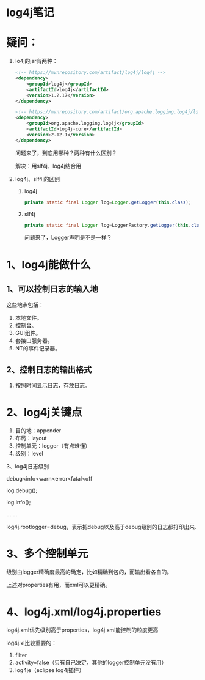 # log4j笔记

# 疑问：

1. lo4j的jar有两种：

   ```xml
   <!-- https://mvnrepository.com/artifact/log4j/log4j -->
   <dependency>
       <groupId>log4j</groupId>
       <artifactId>log4j</artifactId>
       <version>1.2.17</version>
   </dependency>
   
   ```

   ```xml
   <!-- https://mvnrepository.com/artifact/org.apache.logging.log4j/log4j-core -->
   <dependency>
       <groupId>org.apache.logging.log4j</groupId>
       <artifactId>log4j-core</artifactId>
       <version>2.12.1</version>
   </dependency>
   
   ```

   问题来了，到底用哪种？两种有什么区别？

   解决：用slf4j、log4j结合用

2. log4j、slf4j的区别

   1. log4j

      ```java
      private static final Logger log=Logger.getLogger(this.class);
      ```

   2. slf4j

      ```java
      private static final Logger log=LoggerFactory.getLogger(this.class);
      ```

      问题来了，Logger声明是不是一样？

# 1、log4j能做什么

## 1、可以控制日志的输入地

这些地点包括：

1. 本地文件。
2. 控制台。
3. GUI组件。
4. 套接口服务器。
5. NT的事件记录器。

## 2、控制日志的输出格式

1. 按照时间显示日志，存放日志。

# 2、log4j关键点

1. 目的地：appender
2. 布局：layout
3. 控制单元：logger（有点难懂）
4. 级别：level

3、log4j日志级别

debug<info<warn<error<fatal<off

log.debug();

log.info();

... ... 

log4j.rootlogger=debug，表示把debug以及高于debug级别的日志都打印出来.

# 3、多个控制单元

级别由logger精确度最高的确定，比如精确到包的，而输出看各自的。

上述对properties有用，而xml可以更精确。

# 4、log4j.xml/log4j.properties

log4j.xml优先级别高于properties，log4j.xml能控制的粒度更高

log4j.xl比较重要的：

1. filter
2. activity=false（只有自己决定，其他的logger控制单元没有用）
3. log4je（eclipse log4j插件）